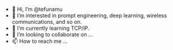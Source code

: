 - 👋 Hi, I’m @tefunamu
- 👀 I’m interested in prompt engineering, deep learning, wireless communications, and so on.
- 🌱 I’m currently learning TCP/IP.
- 💞️ I’m looking to collaborate on ...
- 📫 How to reach me ...

<!---
tefunamu/tefunamu is a ✨ special ✨ repository because its `README.md` (this file) appears on your GitHub profile.
You can click the Preview link to take a look at your changes.
--->
